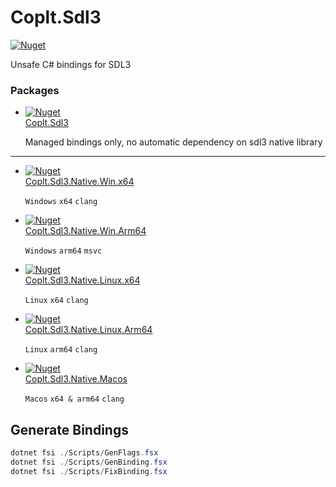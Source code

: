 # Coplt.Sdl3

[![Nuget](https://img.shields.io/nuget/v/Coplt.Sdl3)](https://www.nuget.org/packages/Coplt.Sdl3/)

Unsafe C# bindings for SDL3

### Packages
- [![Nuget](https://img.shields.io/nuget/v/Coplt.Sdl3)](https://www.nuget.org/packages/Coplt.Sdl3/)  
  [Coplt.Sdl3](https://www.nuget.org/packages/Coplt.Sdl3/)
  
  Managed bindings only, no automatic dependency on sdl3 native library

---

- [![Nuget](https://img.shields.io/nuget/v/Coplt.Sdl3.Native.Win.x64)](https://www.nuget.org/packages/Coplt.Sdl3.Native.Win.x64/)  
  [Coplt.Sdl3.Native.Win.x64](https://www.nuget.org/packages/Coplt.Sdl3.Native.Win.x64/)  

  `Windows` `x64` `clang`

- [![Nuget](https://img.shields.io/nuget/v/Coplt.Sdl3.Native.Win.Arm64)](https://www.nuget.org/packages/Coplt.Sdl3.Native.Win.Arm64/)  
  [Coplt.Sdl3.Native.Win.Arm64](https://www.nuget.org/packages/Coplt.Sdl3.Native.Win.Arm64/)  

  `Windows` `arm64`  `msvc`

- [![Nuget](https://img.shields.io/nuget/v/Coplt.Sdl3.Native.Linux.x64)](https://www.nuget.org/packages/Coplt.Sdl3.Native.Linux.x64/)  
  [Coplt.Sdl3.Native.Linux.x64](https://www.nuget.org/packages/Coplt.Sdl3.Native.Linux.x64/)  

  `Linux` `x64` `clang`

- [![Nuget](https://img.shields.io/nuget/v/Coplt.Sdl3.Native.Linux.Arm64)](https://www.nuget.org/packages/Coplt.Sdl3.Native.Linux.Arm64/)  
  [Coplt.Sdl3.Native.Linux.Arm64](https://www.nuget.org/packages/Coplt.Sdl3.Native.Linux.Arm64/)  

  `Linux` `arm64` `clang`

- [![Nuget](https://img.shields.io/nuget/v/Coplt.Sdl3.Native.Macos)](https://www.nuget.org/packages/Coplt.Sdl3.Native.Macos/)  
  [Coplt.Sdl3.Native.Macos](https://www.nuget.org/packages/Coplt.Sdl3.Native.Macos/)  

  `Macos` `x64 & arm64` `clang`

## Generate Bindings

```powershell
dotnet fsi ./Scripts/GenFlags.fsx
dotnet fsi ./Scripts/GenBinding.fsx
dotnet fsi ./Scripts/FixBinding.fsx
```
